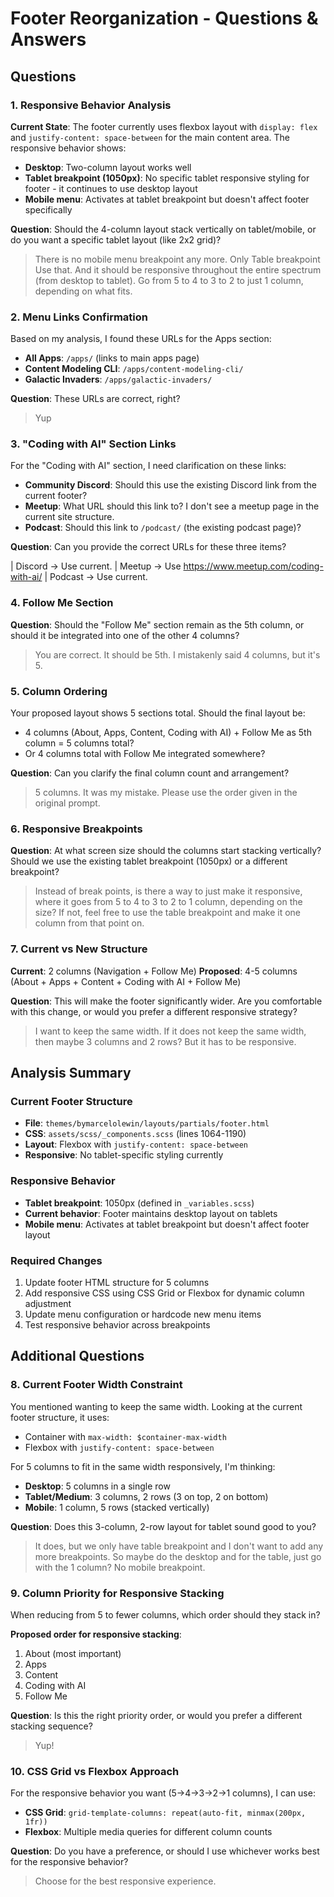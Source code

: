 # Footer Reorganization - Questions & Answers

## Questions

### 1. Responsive Behavior Analysis
**Current State**: The footer currently uses flexbox layout with `display: flex` and `justify-content: space-between` for the main content area. The responsive behavior shows:

- **Desktop**: Two-column layout works well
- **Tablet breakpoint (1050px)**: No specific tablet responsive styling for footer - it continues to use desktop layout
- **Mobile menu**: Activates at tablet breakpoint but doesn't affect footer specifically

**Question**: Should the 4-column layout stack vertically on tablet/mobile, or do you want a specific tablet layout (like 2x2 grid)?

> There is no mobile menu breakpoint any more.  Only Table breakpoint Use that.  And it should be responsive throughout the entire spectrum (from desktop to tablet).   Go from 5 to 4 to 3 to 2 to just 1 column, depending on what fits.

### 2. Menu Links Confirmation
Based on my analysis, I found these URLs for the Apps section:

- **All Apps**: `/apps/` (links to main apps page)
- **Content Modeling CLI**: `/apps/content-modeling-cli/`
- **Galactic Invaders**: `/apps/galactic-invaders/`

**Question**: These URLs are correct, right?

> Yup

### 3. "Coding with AI" Section Links
For the "Coding with AI" section, I need clarification on these links:

- **Community Discord**: Should this use the existing Discord link from the current footer?
- **Meetup**: What URL should this link to? I don't see a meetup page in the current site structure.
- **Podcast**: Should this link to `/podcast/` (the existing podcast page)?

**Question**: Can you provide the correct URLs for these three items?

| Discord -> Use current.
| Meetup -> Use https://www.meetup.com/coding-with-ai/
| Podcast -> Use current.

### 4. Follow Me Section
**Question**: Should the "Follow Me" section remain as the 5th column, or should it be integrated into one of the other 4 columns?

> You are correct.  It should be 5th.  I mistakenly said 4 columns, but it's 5.

### 5. Column Ordering
Your proposed layout shows 5 sections total. Should the final layout be:
- 4 columns (About, Apps, Content, Coding with AI) + Follow Me as 5th column = 5 columns total?
- Or 4 columns total with Follow Me integrated somewhere?

**Question**: Can you clarify the final column count and arrangement?

> 5 columns.  It was my mistake.  Please use the order given in the original prompt.

### 6. Responsive Breakpoints
**Question**: At what screen size should the columns start stacking vertically? Should we use the existing tablet breakpoint (1050px) or a different breakpoint?

> Instead of break points, is there a way to just make it responsive, where it goes from 5 to 4 to 3 to 2 to 1 column, depending on the size?  If not, feel free to use the table breakpoint and make it one column from that point on.

### 7. Current vs New Structure
**Current**: 2 columns (Navigation + Follow Me)
**Proposed**: 4-5 columns (About + Apps + Content + Coding with AI + Follow Me)

**Question**: This will make the footer significantly wider. Are you comfortable with this change, or would you prefer a different responsive strategy?

> I want to keep the same width.   If it does not keep the same width, then maybe 3 columns and 2 rows?  But it has to be responsive.

## Analysis Summary

### Current Footer Structure
- **File**: `themes/bymarcelolewin/layouts/partials/footer.html`
- **CSS**: `assets/scss/_components.scss` (lines 1064-1190)
- **Layout**: Flexbox with `justify-content: space-between`
- **Responsive**: No tablet-specific styling currently

### Responsive Behavior
- **Tablet breakpoint**: 1050px (defined in `_variables.scss`)
- **Current behavior**: Footer maintains desktop layout on tablets
- **Mobile menu**: Activates at tablet breakpoint but doesn't affect footer layout

### Required Changes
1. Update footer HTML structure for 5 columns
2. Add responsive CSS using CSS Grid or Flexbox for dynamic column adjustment
3. Update menu configuration or hardcode new menu items
4. Test responsive behavior across breakpoints

## Additional Questions

### 8. Current Footer Width Constraint
You mentioned wanting to keep the same width. Looking at the current footer structure, it uses:
- Container with `max-width: $container-max-width` 
- Flexbox with `justify-content: space-between`

For 5 columns to fit in the same width responsively, I'm thinking:
- **Desktop**: 5 columns in a single row
- **Tablet/Medium**: 3 columns, 2 rows (3 on top, 2 on bottom)
- **Mobile**: 1 column, 5 rows (stacked vertically)

**Question**: Does this 3-column, 2-row layout for tablet sound good to you?

> It does, but we only have table breakpoint and I don't want to add any more breakpoints.  So maybe do the desktop and for the table, just go with the 1 column?  No mobile breakpoint.

### 9. Column Priority for Responsive Stacking
When reducing from 5 to fewer columns, which order should they stack in? 

**Proposed order for responsive stacking**:
1. About (most important)
2. Apps 
3. Content
4. Coding with AI
5. Follow Me

**Question**: Is this the right priority order, or would you prefer a different stacking sequence?

> Yup!

### 10. CSS Grid vs Flexbox Approach
For the responsive behavior you want (5→4→3→2→1 columns), I can use:
- **CSS Grid**: `grid-template-columns: repeat(auto-fit, minmax(200px, 1fr))`
- **Flexbox**: Multiple media queries for different column counts

**Question**: Do you have a preference, or should I use whichever works best for the responsive behavior?

> Choose for the best responsive experience.